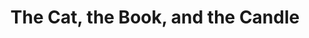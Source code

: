 ---
title: "The Cat, the Book, and the Candle"
url: /cambridge/the-cat-the-book-and-the-candle/
shop: Gebrauchtwaren
---